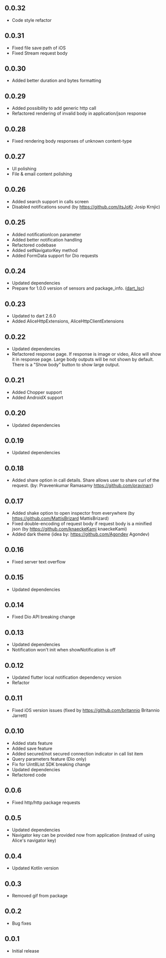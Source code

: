 ## 0.0.32
* Code style refactor

## 0.0.31
* Fixed file save path of iOS
* Fixed Stream request body

## 0.0.30
* Added better duration and bytes formatting

## 0.0.29
* Added possibility to add generic http call
* Refactored rendering of invalid body in application/json response

## 0.0.28
* Fixed rendering body responses of unknown content-type

## 0.0.27
* UI polishing
* File & email content polishing

## 0.0.26
* Added search support in calls screen
* Disabled notifications sound (by https://github.com/itsJoKr Josip Krnjic)

## 0.0.25
* Added notificationIcon parameter
* Added better notification handling
* Refactored codebase
* Added setNavigatorKey method
* Added FormData support for Dio requests

## 0.0.24
* Updated dependencies
* Prepare for 1.0.0 version of sensors and package_info. ([dart_lsc](http://github.com/amirh/dart_lsc))

## 0.0.23
* Updated to dart 2.6.0
* Added AliceHttpExtensions, AliceHttpClientExtensions

## 0.0.22
* Updated dependencies
* Refactored response page. If response is image or video, Alice will show it in response page. Large
body outputs will be not shown by default. There is a "Show body" button to show large output.

## 0.0.21
* Added Chopper support
* Added AndroidX support

## 0.0.20
* Updated dependencies

## 0.0.19
* Updated dependencies

## 0.0.18
* Added share option in call details. Share allows user to share curl of the request. (by: Praveenkumar Ramasamy https://github.com/pravinarr)

## 0.0.17
* Added shake option to open inspector from everywhere (by https://github.com/MattisBrizard MattisBrizard)
* Fixed double-encoding of request body if request body is a minified json (by https://github.com/knaeckeKami knaeckeKami)
* Added dark theme (idea by: https://github.com/Agondev Agondev)

## 0.0.16
* Fixed server text overflow

## 0.0.15
* Updated dependencies

## 0.0.14
* Fixed Dio API breaking change

## 0.0.13
* Updated dependencies
* Notification won't init when showNotification is off

## 0.0.12
* Updated flutter local notification dependency version
* Refactor

## 0.0.11
* Fixed iOS version issues (fixed by https://github.com/britannio Britannio Jarrett)

## 0.0.10
* Added stats feature
* Added save feature
* Added secured/not secured connection indicator in call list item
* Query parameters feature (Dio only)
* Fix for Uint8List SDK breaking change
* Updated dependencies
* Refactored code

## 0.0.6
* Fixed http/http package requests

## 0.0.5
* Updated dependencies
* Navigator key can be provided now from application (instead of using Alice's navigator key)

## 0.0.4
* Updated Kotlin version

## 0.0.3
* Removed gif from package

## 0.0.2
* Bug fixes

## 0.0.1

* Initial release
